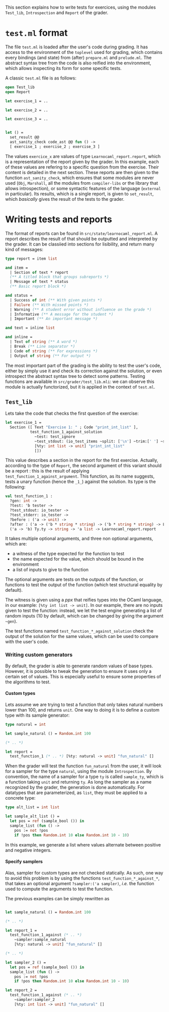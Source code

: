 This section explains how to write tests for exercices, using the modules
`Test_lib`, `Introspection` and `Report` of the grader.

# `test.ml` format

The file `test.ml` is loaded after the user's code during grading. It has access
to the environment of the `toplevel` used for grading, which contains every
bindings (and state) from (after) `prepare.ml` and `prelude.ml`. The abstract
syntax tree from the code is also reified into the environment, which allows
inspecting its form for some specific tests.

A classic `test.ml` file is as follows:
```ocaml
open Test_lib
open Report

let exercise_1 = ..

let exercise_2 = ..

let exercise_3 = ..


let () =
  set_result @@
  ast_sanity_check code_ast @@ fun () ->
  [ exercise_1 ; exercise_2 ; exercise_3 ]

```

The values `exercice_x` are values of type `Learnocaml_report.report`, which is
a representation of the report given by the grader. In this example, each of
these values are refering to a specific question from the exercise. Their
content is detailed in the next section. These reports are then given to the
function `ast_sanity_check`, which ensures that some modules are never used
(`Obj`, `Marshall`, all the modules from `compiler-libs` or the library that
allows introspection), or some syntactic features of the language (`external` in
particular). Its results, which is a single report, is given to `set_result`,
which _basically_ gives the result of the tests to the grader.

# Writing tests and reports

The format of reports can be found in `src/state/learnocaml_report.ml`. A report
describes the result of that should be outputted and interpreted by the
grader. It can be classiied into sections for lisibility, and return many kind
of messages:
```ocaml
type report = item list

and item =
  | Section of text * report
  (** A titled block that groups subreports *)
  | Message of text * status
  (** Basic report block *)

and status =
  | Success of int (** With given points *)
  | Failure (** With missed points *)
  | Warning (** A student error without influence on the grade *)
  | Informative (** A message for the student *)
  | Important (** An important message *)

and text = inline list

and inline =
  | Text of string (** A word *)
  | Break (** Line separator *)
  | Code of string (** For expressions *)
  | Output of string (** For output *)
```

The most important part of the grading is the ability to test the user's code,
either by simply use it and check its correction against the solution, or even
introspect the abstract syntax tree to detect some patterns. Testing functions
are available in `src/grader/test_lib.mli`: we can observe this module is
actually functorized, but it is applied in the context of `test.ml`.

## `Test_lib`

Lets take the code that checks the first question of the exercise:
```ocaml
let exercise_1 =
  Section ([ Text "Exercise 1: " ; Code "print_int_list" ],
           test_function_1_against_solution
             ~test: test_ignore
             ~test_stdout: (io_test_items ~split: ['\n'] ~trim:[' '] ~skip_empty: true)
             [%ty: int list -> unit] "print_int_list"
             [])
```
This value describes a section in the report for the first exercise. Actually,
according to the type of `Report`, the second argument of this variant should be
a report : this is the result of applying
`test_function_1_against_argument`. This function, as its name suggests, tests a
unary function (hence the `_1_`) against the solution. Its type is the
following:
```ocaml
val test_function_1 :
  ?gen: int ->
  ?test: 'b tester ->
  ?test_stdout: io_tester ->
  ?test_stderr: io_tester ->
  ?before : ('a -> unit) ->
  ?after : ('a -> ('b * string * string) -> ('b * string * string) -> Learnocaml_report.report) ->
  ('a -> 'b) Ty.ty -> string -> 'a list -> Learnocaml_report.report
```
It takes multiple optional arguments, and three non optional arguments, which
are:
- a witness of the type expected for the function to test
- the name expected for the value, which should be bound in the environment
- a list of inputs to give to the function

The optional arguments are tests on the outputs of the function, or functions to
test the output of the function (which test structural equality by default).

The witness is given using a _ppx_ that reifies types into the OCaml language,
in our example: `[%ty int list -> unit]`. In our example, there are no inputs
given to test the function: instead, we let the test engine generating a list of
random inputs (10 by default, which can be changed by giving the argument
`~gen`).

The test functions named `test_function_*_against_solution` check the output of
the solution for the same values, which can be used to compare with the user's
code.

### Writing custom generators

By default, the grader is able to generate random values of base types. However,
it is possible to tweak the generation to ensure it uses only a certain set of
values. This is especially useful to ensure some properties of the algorithms to
test.

#### Custom types

Lets assume we are trying to test a function that only takes natural
numbers lower than 100, and returns `unit`. One way to doing it is to define a
custom type with its sample generator:

```ocaml
type natural = int

let sample_natural () = Random.int 100

(* .. *)

let report =
  test_function_1 (* .. *) [%ty: natural -> unit] "fun_natural" []

```

When the grader will test the function `fun_natural` from the user, it will look
for a sampler for the type `natural`, using the module `Introspection`. By
convention, the name of a sampler for a type `ty` is called `sample_ty`, which
is a function taking `unit` and returning `ty`. As long the sampler as a name
recognized by the grader, the generation is done automatically. For datatypes
that are parameterized, as `list`, they must be applied to a concrete type:

```ocaml
type alt_list = int list

let sample_alt_list () =
  let pos = ref (sample_bool ()) in
  sample_list (fun () ->
    pos := not !pos
    if !pos then Random.int 10 else Random.int 10 - 10)
```

In this example, we generate a list where values alternate between positive and
negative integers.

#### Specify samplers

Alas, sampler for custom types are not checked statically. As such, one way to
avoid this problem is by using the functions `test_function_*_against_*`, that
takes an optional argument `?sampler:('a sampler)`, _i.e._ the function used to
compute the arguments to test the function.

The previous examples can be simply rewritten as
```ocaml

let sample_natural () = Random.int 100

(* .. *)

let report_1 =
  test_function_1_against (* .. *)
    ~sampler:sample_natural
    [%ty: natural -> unit] "fun_natural" []

(* .. *)

let sampler_2 () =
  let pos = ref (sample_bool ()) in
  sample_list (fun () ->
    pos := not !pos
    if !pos then Random.int 10 else Random.int 10 - 10)

let report_2 = 
  test_function_1_against (* .. *)
    ~sampler:sampler_2
    [%ty: int list -> unit] "fun_natural" []
  
```

